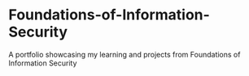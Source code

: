 # Foundations-of-Information-Security
A portfolio showcasing my learning and projects from Foundations of Information Security
